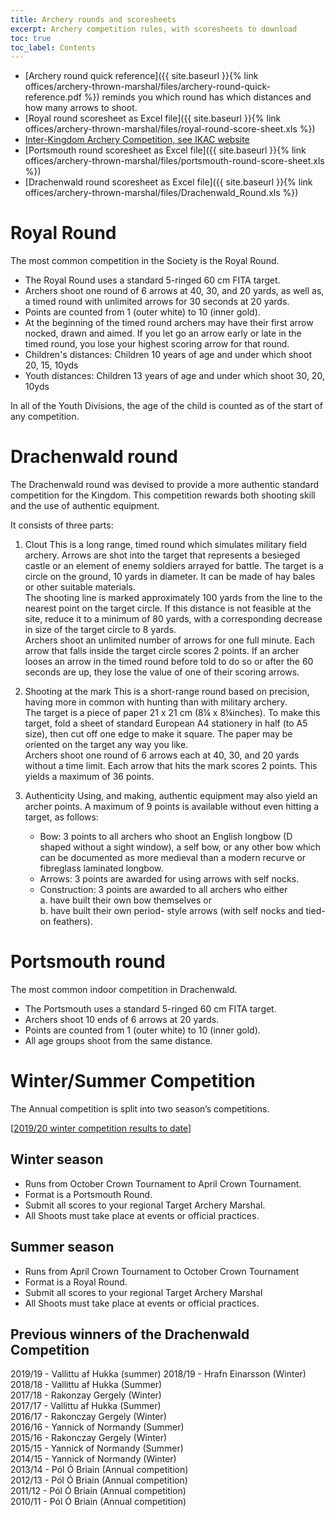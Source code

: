 ```yaml
---
title: Archery rounds and scoresheets 
excerpt: Archery competition rules, with scoresheets to download
toc: true
toc_label: Contents
---
```


* [Archery round quick reference]({{ site.baseurl }}{% link offices/archery-thrown-marshal/files/archery-round-quick-reference.pdf %}) reminds you which round has which distances and how many arrows to shoot.
* [Royal round scoresheet as Excel file]({{ site.baseurl }}{% link offices/archery-thrown-marshal/files/royal-round-score-sheet.xls %})
* [Inter-Kingdom Archery Competition, see IKAC website](http://scores-sca.org/home/index.php?R=10)
* [Portsmouth round scoresheet as Excel file]({{ site.baseurl }}{% link offices/archery-thrown-marshal/files/portsmouth-round-score-sheet.xls %})
* [Drachenwald round scoresheet as Excel file]({{ site.baseurl }}{% link offices/archery-thrown-marshal/files/Drachenwald_Round.xls %})
# Royal Round

The most common competition in the Society is the Royal Round.

* The Royal Round uses a standard 5-ringed 60 cm FITA target.
* Archers shoot one round of 6 arrows at 40, 30, and 20 yards, as well as, a timed round with unlimited arrows for 30 seconds at 20 yards.
* Points are counted from 1 (outer white) to 10 (inner gold).
* At the beginning of the timed round archers may have their first arrow nocked, drawn and aimed.  If you let go an arrow early or late in the timed round, you lose your highest scoring arrow for that round.
* Children's distances: Children 10 years of age and under which shoot 20, 15, 10yds
* Youth distances: Children 13 years of age and under which shoot 30, 20, 10yds

In all of the Youth Divisions, the age of the child is counted as of the start of any competition.

# Drachenwald round
The Drachenwald round was devised to provide a more authentic standard competition for the Kingdom. This competition rewards both shooting skill and the use of authentic equipment. 

It consists of three parts:
1. Clout
   This is a long range, timed round which simulates military field archery. Arrows are shot into the target that represents a besieged castle or an element of enemy soldiers arrayed for battle. The target is a circle on the ground, 10 yards in diameter. It can be made of hay bales or other suitable materials.  
   The shooting line is marked approximately 100 yards from the line to the nearest point on the target circle. If this distance is not feasible at the site, reduce it to a minimum of 80 yards, with a corresponding decrease in size of the target circle to 8 yards.  
   Archers shoot an unlimited number of arrows for one full minute. Each arrow that falls inside the target circle scores 2 points. If an archer looses an arrow in the timed round before told to do so or after the 60 seconds are up, they lose the value of one of their scoring arrows.

2. Shooting at the mark
   This is a short-range round based on precision, having more in common with hunting than with military archery.  
   The target is a piece of paper 21 x 21 cm (8¼ x 8¼inches). To make this target, fold a sheet of standard European A4 stationery in half (to A5 size), then cut off one edge to make it square. The paper may be oriented on the target any way you like.  
   Archers shoot one round of 6 arrows each at 40, 30, and 20 yards without a time limit. Each arrow that hits the mark scores 2 points. This yields a maximum of 36 points.  
   
3. Authenticity
   Using, and making, authentic equipment may also yield an archer points. A maximum of 9 points is available without even hitting a target, as follows:
   * Bow: 3 points to all archers who shoot an English longbow (D shaped without a sight window), a self bow, or any other bow which can be documented as more medieval than a modern recurve or fibreglass laminated longbow.  
   * Arrows: 3 points are awarded for using arrows with self nocks.   
   * Construction: 3 points are awarded to all archers who either  
    a. have built their own bow themselves or  
    b. have built their own period- style arrows (with self nocks and tied-on feathers).

# Portsmouth round 

The most common indoor competition in Drachenwald.

* The Portsmouth uses a standard 5-ringed 60 cm FITA target.
* Archers shoot 10 ends of 6 arrows at 20 yards.
* Points are counted from 1 (outer white) to 10 (inner gold).
* All age groups shoot from the same distance.
 
# Winter/Summer Competition
 
The Annual competition is split into two season’s competitions.

[[2019/20 winter competition results to date](https://docs.google.com/spreadsheets/d/1RjDVFXUb2nwRqbU8YpPwVK3uTjlduyKWahxRTauzWbw/edit?usp=sharing)]
## Winter season

* Runs from October Crown Tournament to April Crown Tournament.
* Format is a Portsmouth Round.
* Submit all scores to your regional Target Archery Marshal.
* All Shoots must take place at events or official practices.
 
## Summer season

* Runs from April Crown Tournament to October Crown Tournament
* Format is a Royal Round.
* Submit all scores to your regional Target Archery Marshal
* All Shoots must take place at events or official practices.

## Previous winners of the Drachenwald Competition

2019/19 - Vallittu af Hukka (summer)
2018/19 - Hrafn Einarsson (Winter)   
2018/18 - Vallittu af Hukka (Summer)  
2017/18 - Rakonzay Gergely (Winter)  
2017/17 - Vallittu af Hukka  (Summer)  
2016/17 - Rakonczay Gergely  (Winter)  
2016/16 - Yannick of Normandy (Summer)  
2015/16 - Rakonczay Gergely (Winter)  
2015/15 - Yannick of Normandy (Summer)  
2014/15 - Yannick of Normandy (Winter)  
2013/14 - Pól Ó Briain (Annual competition)  
2012/13 - Pól Ó Briain (Annual competition)  
2011/12 - Pól Ó Briain (Annual competition)  
2010/11 - Pól Ó Briain (Annual competition)  